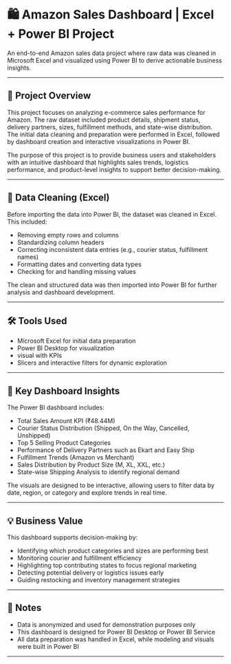 # 🛍️ Amazon Sales Dashboard | Excel + Power BI Project

An end-to-end Amazon sales data project where raw data was cleaned in Microsoft Excel and visualized using Power BI to derive actionable business insights.

---

## 📌 Project Overview

This project focuses on analyzing e-commerce sales performance for Amazon. The raw dataset included product details, shipment status, delivery partners, sizes, fulfillment methods, and state-wise distribution. The initial data cleaning and preparation were performed in Excel, followed by dashboard creation and interactive visualizations in Power BI.

The purpose of this project is to provide business users and stakeholders with an intuitive dashboard that highlights sales trends, logistics performance, and product-level insights to support better decision-making.

---

## 🧹 Data Cleaning (Excel)

Before importing the data into Power BI, the dataset was cleaned in Excel. This included:

- Removing empty rows and columns  
- Standardizing column headers  
- Correcting inconsistent data entries (e.g., courier status, fulfillment names)  
- Formatting dates and converting data types  
- Checking for and handling missing values  

The clean and structured data was then imported into Power BI for further analysis and dashboard development.

---

## 🛠 Tools Used

- Microsoft Excel for initial data preparation  
- Power BI Desktop for visualization  
- visual with KPIs  
- Slicers and interactive filters for dynamic exploration  

---

## 🚀 Key Dashboard Insights

The Power BI dashboard includes:

- Total Sales Amount KPI (₹48.44M)  
- Courier Status Distribution (Shipped, On the Way, Cancelled, Unshipped)  
- Top 5 Selling Product Categories  
- Performance of Delivery Partners such as Ekart and Easy Ship  
- Fulfillment Trends (Amazon vs Merchant)  
- Sales Distribution by Product Size (M, XL, XXL, etc.)  
- State-wise Shipping Analysis to identify regional demand  

The visuals are designed to be interactive, allowing users to filter data by date, region, or category and explore trends in real time.

---

## 💡 Business Value

This dashboard supports decision-making by:

- Identifying which product categories and sizes are performing best  
- Monitoring courier and fulfillment efficiency  
- Highlighting top contributing states to focus regional marketing  
- Detecting potential delivery or logistics issues early  
- Guiding restocking and inventory management strategies  

---

## 📝 Notes

- Data is anonymized and used for demonstration purposes only  
- This dashboard is designed for Power BI Desktop or Power BI Service  
- All data preparation was handled in Excel, while modeling and visuals were built in Power BI  

---



